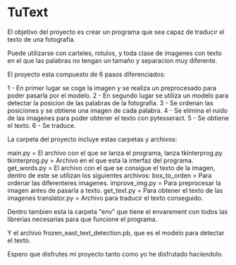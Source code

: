 # TuText

El objetivo del proyecto es crear un programa que sea capaz de traducir el texto de una fotografia.

Puede utilizarse con carteles, rotulos, y toda clase de imagenes con texto en el que las palabras no tengan un tamaño y separacion muy diferente.

El proyecto esta compuesto de 6 pasos diferenciados:

1 - En primer lugar se coge la imagen y se realiza un preprocesado para poder pasarla por el modelo.
2 - En segundo lugar se utiliza un modelo para detectar la posicion de las palabras de la fotografia.
3 - Se ordenan las posiciones y se obtiene una imagen de cada palabra.
4 - Se elimina el ruido de las imagenes para poder obtener el texto con pytesseract.
5 - Se obtiene el texto.
6 - Se traduce.

La carpeta del proyecto incluye estas carpetas y archivos:

main.py = El archivo con el que se lanza el programa, lanza tkinterprog.py
tkinterprog.py = Archivo en el que esta la interfaz del programa.
    get_words.py = El archivo con el que se consigue el texto de la imagen, dentro de este se utilizan los siguientes archivos:
        box_to_orden = Para ordenar las diferenteres imagenes.
        improve_img.py = Para preprocesar la imagen antes de pasarla a texto.
        get_text.py = Para obtener el texto de las imagenes
    translator.py = Archivo para traducir el texto conseguido.

Dentro tambien esta la carpeta "env" que tiene el envarement con todos las librerias necesarias para que funcione el programa.

Y el archivo frozen_east_text_detection.pb, que es el modelo para detectar el texto.

Espero que disfrutes mi proyecto tanto como yo he disfrutado haciendolo.

